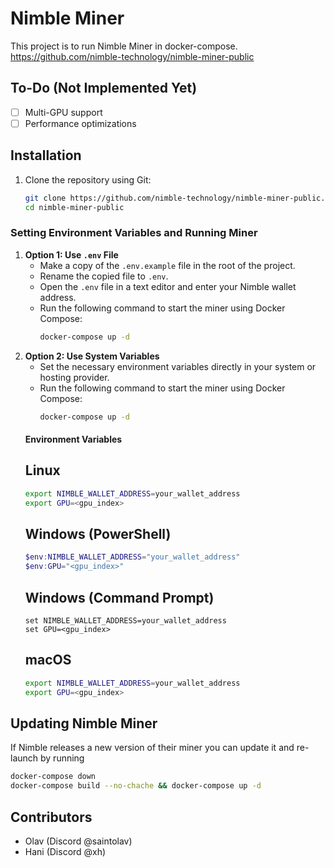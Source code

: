 # Nimble Miner

This project is to run Nimble Miner in docker-compose. 
https://github.com/nimble-technology/nimble-miner-public

## To-Do (Not Implemented Yet)
- [ ] Multi-GPU support
- [ ] Performance optimizations

## Installation

1. Clone the repository using Git:

   ```sh
   git clone https://github.com/nimble-technology/nimble-miner-public.git
   cd nimble-miner-public

### Setting Environment Variables and Running Miner

1. **Option 1: Use `.env` File**
   - Make a copy of the `.env.example` file in the root of the project.
   - Rename the copied file to `.env`.
   - Open the `.env` file in a text editor and enter your Nimble wallet address.
   - Run the following command to start the miner using Docker Compose:
     ```sh
     docker-compose up -d
     
2. **Option 2: Use System Variables**
   - Set the necessary environment variables directly in your system or hosting provider.
   - Run the following command to start the miner using Docker Compose:
     ```sh
     docker-compose up -d

    #### Environment Variables 
    ## Linux
    ```sh
    export NIMBLE_WALLET_ADDRESS=your_wallet_address
    export GPU=<gpu_index>
    ```
    ## Windows (PowerShell)
    ```powershell
    $env:NIMBLE_WALLET_ADDRESS="your_wallet_address"
    $env:GPU="<gpu_index>"
    ```
    ## Windows (Command Prompt)
    ```batch
    set NIMBLE_WALLET_ADDRESS=your_wallet_address
    set GPU=<gpu_index>
    ```
    ## macOS
    ```sh
    export NIMBLE_WALLET_ADDRESS=your_wallet_address
    export GPU=<gpu_index>
    ```
## Updating Nimble Miner
   If Nimble releases a new version of their miner you can update it and re-launch by running
   ```sh
   docker-compose down
   docker-compose build --no-chache && docker-compose up -d
```
## Contributors
- Olav (Discord @saintolav)
- Hani (Discord @xh)
